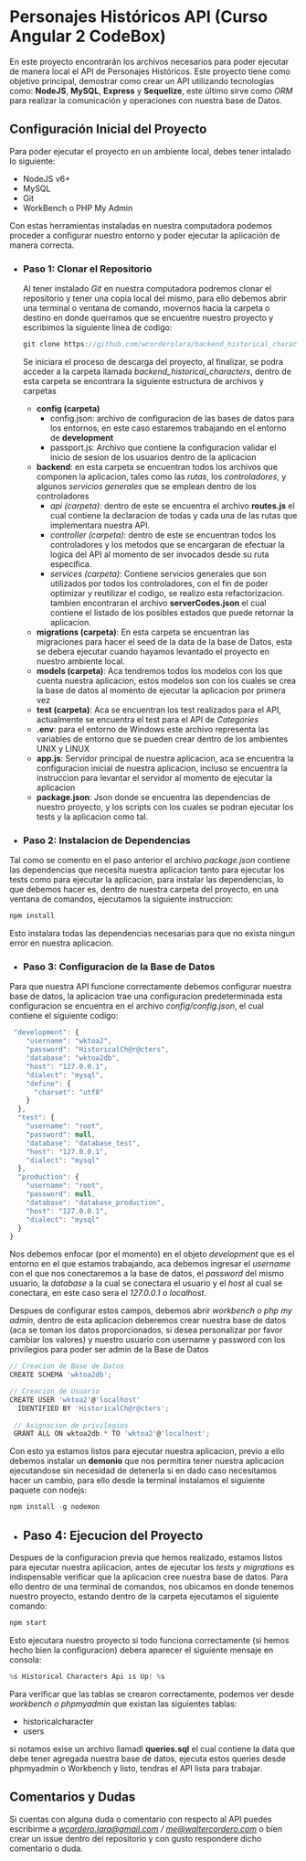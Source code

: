 # Personajes Históricos API (Curso Angular 2 CodeBox)
En este proyecto encontrarán los archivos necesarios para poder ejecutar de manera local el API de Personajes Históricos. Este proyecto tiene como objetivo principal, demostrar como crear un API utilizando tecnologías como: **NodeJS**, **MySQL**, **Express** y **Sequelize**, este último sirve como *ORM* para realizar la comunicación y operaciones con nuestra base de Datos.


## Configuración Inicial del Proyecto

Para poder ejecutar el proyecto en un ambiente local, debes tener intalado lo siguiente:
  * NodeJS v6+
  * MySQL
  * Git
  * WorkBench o PHP My Admin

Con estas herramientas instaladas en nuestra computadora podemos proceder a configurar nuestro entorno y poder ejecutar la aplicación de manera correcta.

* ### Paso 1: Clonar el Repositorio
  Al tener instalado *Git* en nuestra computadora podremos clonar el repositorio y tener una copia local del mismo, para ello debemos abrir una terminal o ventana de comando, movernos hacia la carpeta o destino en donde querramos que se encuentre nuestro proyecto y escribimos la siguiente linea de codigo:
  ```javascript
  git clone https://github.com/wcorderolara/backend_historical_characters
  ```
  Se iniciara el proceso de descarga del proyecto, al finalizar, se podra acceder a la carpeta llamada *backend_historical_characters*, dentro de esta carpeta se encontrara la siguiente estructura de archivos y carpetas
  * **config (carpeta)**
    * config.json: archivo de configuracion de las bases de datos para los entornos, en este caso estaremos trabajando en el entorno de **development**
    * passport.js: Archivo que contiene la configuracion validar el inicio de sesion de los usuarios dentro de la aplicacion
  * **backend**: en esta carpeta se encuentran todos los archivos que componen la aplicacion, tales como las *rutas*, los *controladores*, y algunos *servicios generales*  que se emplean dentro de los controladores
    * *api (carpeta)*: dentro de este se encuentra el archivo **routes.js** el cual contiene la declaracion de todas y cada una de las rutas que implementara nuestra API.
    * *controller (carpeta)*: dentro de este se encuentran todos los controladores y los metodos que se encargaran de efectuar la logica del API al momento de ser invocados desde su ruta especifica.
    * *services (carpeta)*: Contiene servicios generales que son utilizados por todos los controladores, con el fin de poder optimizar y reutilizar el codigo, se realizo esta refactorizacion. tambien encontraran el archivo **serverCodes.json** el cual contiene el listado de los posibles estados que puede retornar la aplicacion.
  * **migrations (carpeta)**: En esta carpeta se encuentran las migraciones para hacer el seed de la data de la base de Datos, esta se debera ejecutar cuando hayamos levantado el proyecto en nuestro ambiente local.
  * **models (carpeta)**: Aca tendremos todos los modelos con los que cuenta nuestra aplicacion, estos modelos son con los cuales se crea la base de datos al momento de ejecutar la aplicacion por primera vez
  * **test (carpeta)**: Aca se encuentran los test realizados para el API, actualmente se encuentra el test para el API de *Categories*
  * **.env**: para el entorno de Windows este archivo representa las variables de entorno que se pueden crear dentro de los ambientes UNIX y LINUX
  * **app.js**: Servidor principal de nuestra aplicacion, aca se encuentra la configuracion inicial de nuestra aplicacion, incluso se encuentra la instruccion para levantar el servidor al momento de ejecutar la aplicacion
  * **package.json**: Json donde se encuentra las dependencias de nuestro proyecto, y los scripts con los cuales se podran ejecutar los tests y la aplicacion como tal.

* ### Paso 2: Instalacion de Dependencias
Tal como se comento en el paso anterior el archivo *package.json* contiene las dependencias que necesita nuestra aplicacion tanto para ejecutar los tests como para ejecutar la aplicacion, para instalar las dependencias, lo que debemos hacer es, dentro de nuestra carpeta del proyecto, en una ventana de comandos, ejecutamos la siguiente instruccion:
```javascript
npm install
```
Esto instalara todas las dependencias necesarias para que no exista ningun error en nuestra aplicacion.

* ### Paso 3: Configuracion de la Base de Datos
Para que nuestra API funcione correctamente debemos configurar nuestra base de datos, la aplicacion trae una configuracion predeterminada esta configuracion se encuentra en el archivo *config/config.json*, el cual contiene el siguiente codigo:
```javascript
 "development": {
    "username": "wktoa2",
    "password": "HistoricalCh@r@cters",
    "database": "wktoa2db",
    "host": "127.0.0.1",
    "dialect": "mysql",
    "define": {
      "charset": "utf8"
    }
  },
  "test": {
    "username": "root",
    "password": null,
    "database": "database_test",
    "host": "127.0.0.1",
    "dialect": "mysql"
  },
  "production": {
    "username": "root",
    "password": null,
    "database": "database_production",
    "host": "127.0.0.1",
    "dialect": "mysql"
  }
}
```
Nos debemos enfocar (por el momento) en el objeto *development* que es el entorno en el que estamos trabajando, aca debemos ingresar el *username* con el que nos conectaremos a la base de datos, el *password* del mismo usuario, la *database* a la cual se conectara el usuario y el *host* al cual se conectara, en este caso sera el *127.0.0.1 o localhost*.

Despues de configurar estos campos, debemos abrir *workbench o php my admin*, dentro de esta aplicacion deberemos crear nuestra base de datos (aca se toman los datos proporcionados, si desea personalizar por favor cambiar los valores) y nuestro usuario con username y password con los privilegios para poder ser admin de la Base de Datos
```javascript
// Creacion de Base de Datos
CREATE SCHEMA 'wktoa2db';

// Creacion de Usuario 
CREATE USER 'wktoa2'@'localhost'
  IDENTIFIED BY 'HistoricalCh@r@cters';
 
 // Asignacion de privilegios
 GRANT ALL ON wktoa2db.* TO 'wktoa2'@'localhost';
```
 Con esto ya estamos listos para ejecutar nuestra aplicacion, previo a ello debemos instalar un **demonio** que nos permitira tener nuestra aplicacion ejecutandose sin necesidad de detenerla si en dado caso necesitamos hacer un cambio, para ello desde la terminal instalamos el siguiente paquete con nodejs:
 ```javascript
 npm install -g nodemon
 ```
 * ## Paso 4: Ejecucion del Proyecto
 Despues de la configuracion previa que hemos realizado, estamos listos para ejecutar nuestra aplicacion, antes de ejecutar los *tests y migrations* es indispensable verificar que la aplicacion cree nuestra base de datos. Para ello dentro de una terminal de comandos, nos ubicamos en donde tenemos nuestro proyecto, estando dentro de la carpeta ejecutamos el siguiente comando:
 ```javascript
 npm start
 ```
 Esto ejecutara nuestro proyecto si todo funciona correctamente (si hemos hecho bien la configuracion) debera aparecer el siguiente mensaje en consola:
 ```javascript
 %s Historical Characters Api is Up! %s
 ```
 Para verificar que las tablas se crearon correctamente, podemos ver desde *workbench o phpmyadmin* que existan las siguientes tablas:
  * historicalcharacter
  * users
 
 si notamos exise un archivo llamadl **queries.sql** el cual contiene la data que debe tener agregada nuestra base de datos, ejecuta estos queries desde phpmyadmin o Workbench y listo, tendras el API lista para trabajar.
 
## Comentarios y Dudas
Si cuentas con alguna duda o comentario con respecto al API puedes escribirme a *wcordero.lara@gmail.com / me@waltercordero.com* o bien crear un issue dentro del repositorio y con gusto respondere dicho comentario o duda.
